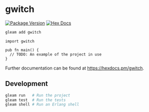 # gwitch

[![Package Version](https://img.shields.io/hexpm/v/gwitch)](https://hex.pm/packages/gwitch)
[![Hex Docs](https://img.shields.io/badge/hex-docs-ffaff3)](https://hexdocs.pm/gwitch/)

```sh
gleam add gwitch
```
```gleam
import gwitch

pub fn main() {
  // TODO: An example of the project in use
}
```

Further documentation can be found at <https://hexdocs.pm/gwitch>.

## Development

```sh
gleam run   # Run the project
gleam test  # Run the tests
gleam shell # Run an Erlang shell
```

